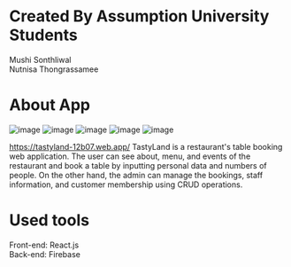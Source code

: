 # Created By Assumption University Students
Mushi Sonthliwal\
Nutnisa Thongrassamee

# About App
![image](https://user-images.githubusercontent.com/74524497/113897031-b33f0c00-97f4-11eb-9e67-95ee98317b26.png)
![image](https://user-images.githubusercontent.com/74524497/153766113-faad81f2-4881-429c-bebc-613c7cd8d991.png)
![image](https://user-images.githubusercontent.com/74524497/153766136-c4473159-a1cc-401a-ad2f-62982dfee72f.png)
![image](https://user-images.githubusercontent.com/74524497/153766154-837aafc2-f51c-43cf-9923-1a3130bf291f.png)
![image](https://user-images.githubusercontent.com/74524497/153766172-70d460b9-29f7-4940-8486-fb4273f5384e.png)

https://tastyland-12b07.web.app/
TastyLand is a restaurant's table booking web application. The user can see about, menu, and events of the restaurant and book a table by inputting personal data and numbers of people. On the other hand, the admin can manage the bookings, staff information, and customer membership using CRUD operations.

# Used tools
Front-end: React.js\
Back-end: Firebase


